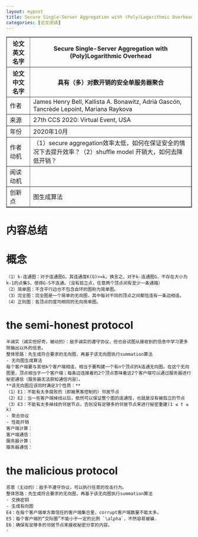 ```yaml
---
layout: mypost
title: Secure Single-Server Aggregation with (Poly)Logarithmic Overhead
categories: [论文阅读]
---
```


<table border="1">
    <tr>
        <th>论文英文名字</th>
        <th>Secure Single-Server Aggregation with (Poly)Logarithmic Overhead</th>
    </tr>
    <tr>
        <th>论文中文名字</th>
        <th>具有（多）对数开销的安全单服务器聚合</th>
    </tr>
    <tr>
        <td>作者</td>
        <td>James Henry Bell, Kallista A. Bonawitz, Adrià Gascón, Tancrède Lepoint, Mariana Raykova</td>
    </tr>
    <tr>
        <td>来源</td>
        <td>27th CCS 2020: Virtual Event, USA</td>
    </tr>
    <tr>
        <td>年份</td>
        <td>2020年10月</td>
    </tr>
    <tr>
        <td>作者动机</td>
        <td>（1）secure aggregation效率太低，如何在保证安全的情况下去提升效率？（2）shuffle model 开销大，如何去降低开销？</td>
    </tr>
    <tr>
        <td>阅读动机</td>
        <td></td>
    </tr>
    <tr>
        <td>创新点</td>
        <td>图生成算法</td>
    </tr>
</table>

# 内容总结  

# 概念  
    （1）k-连通图：对于连通图G，其连通度K(G)>=k。换言之，对于k-连通图G，不存在大小为k-1的点集S，使得G-S不连通。（没有孤立点，任意两个顶点间有至少一条通路）
    （2）简单图：不含平行边也不包含自环的图称为简单图。
    （3）完全图：完全图是一个简单的无向图，其中每对不同的顶点之间都恰连有一条边相连。
    （4）正则图：各顶点的度均相同的无向简单图。
# the semi-honest protocol  
    半诚实（诚实但好奇，被动的）：敌手诚实的遵守协议，但也会试图从接收到的信息中学习更多除输出以外的信息。  
    整体思路：先生成符合要求的无向图，再基于该无向图执行summation算法  
    - 无向图生成算法  
    每个客户端要与其他k个客户端相连，相当于要构建一个有n个顶点的k连通无向图。在这个无向图里，顶点相当于一个客户端；每条边连接着的2个顶点意味着这2个客户端可以通过服务器进行秘密通信（服务器无法获知通信内容）。
    **该无向图应该同时满足3个性质：**
    （1）E1：不能有太多腐败的（即被黑客控制的）邻居节点
    （2）E2：当一些客户端掉线以后，依然可以保证整个图的连通性，也就是没有被孤立的节点
    （3）E3：不能有太多掉线的邻居节点，否则没有足够多的邻居节点来进行秘密重建(1 ≤ t ≤ k)
    - 聚合协议
    - 性能开销  
    客户端计算：
    客户端通信：
    服务器计算：
    服务器通信：
# the malicious protocol
    恶意（主动的）：敌手不遵守协议，可以执行任意的攻击行为。
    整体思路：先生成符合要求的无向图，再基于该无向图执行summation算法
    - 交换密钥
    - 生成有向图  
    E4：在每个客户端单方面信任的客户端集合里，corrupt客户端数量不能太多。  
    E5：每个客户端的“交际圈”不能小于一定的比例 `\alpha`，不然容易被骗.  
    E6：确保有足够多的邻居节点来接收秘密分享的内容。  
    - 